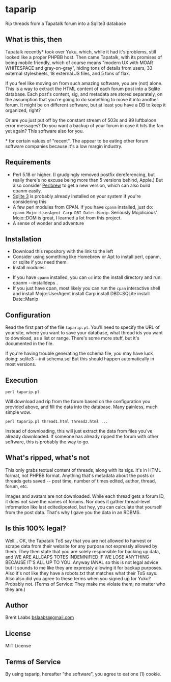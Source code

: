 # taparip
Rip threads from a Tapatalk forum into a Sqlite3 database

## What is this, then

Tapatalk recently* took over Yuku, which, while it had it's problems,
still looked like a proper PHPBB host.  Then came Tapatalk, with its
promises of being mobile friendly, which of course means "modern UX
with MOAR WHITESPACE and gray-on-gray", hiding tons of details from
users, 33 external stylesheets, 18 external JS files, and 5 tons of
flax.

If you feel like moving on from such amazing software, you are (not)
alone.  This is a way to extract the HTML content of each forum post
into a Sqlite database.  Each post's content, sig, and metadata are
stored separately, on the assumption that you're going to do something
to move it into another forum.  It might be on different software, but
at least you have a DB to keep it organized, right?

Or are you just put off by the constant stream of 503s and 99 luftbaloon
error messages?  Do you want a backup of your forum in case it hits the
fan yet again?  This software also for you.

\* for certain values of "recent".  The appear to be eating other forum
software companies because it's a low margin industry.

## Requirements
* Perl 5.18 or higher.  (I grudgingly removed postfix dereferencing, but really there's no excuse being more than 5 versions behind, Apple.)  But also consider [Perlbrew](https://perlbrew.pl/) to get a new version, which can also build cpanm easily.
* [Sqlite 3](http://sqlite.org/download.html) is probably already installed on your system if you're considering this
* A few perl modules from CPAN.  If you have `cpanm` installed, just do: `cpanm Mojo::UserAgent Carp DBI Date::Manip`.  Seriously Mojolicious' Mojo::DOM is great, I learned a lot from this project.
* A sense of wonder and adventure

## Installation

* Download this repository with the link to the left
* Consider using something like Homebrew or Apt to install perl, cpanm, or sqlite if you need them.
* Install modules:
+ If you have `cpanm` installed, you can `cd` into the install directory and run:
        cpanm --installdeps .
+ If you just have cpan, most likely you can run the `cpan` interactive shell and
        install Mojo::UserAgent
        install Carp
        install DBD::SQLite
        install Date::Manip


## Configuration

Read the first part of the file `taparip.pl`.  You'll need to specify
the URL of your site, where you want to save your database, what thread
ids you want to download, as a list or range.  There's some more stuff,
but it's documented in the file.

If you're having trouble generating the schema file, you may have luck
doing:
         sqlite3 --init schema.sql
But this should happen automatically in most versions.

## Execution

`perl taparip.pl`

Will download and rip from the forum based on the configuration you
provided above, and fill the data into the database.
Many painless, much simple wow.

`perl taparip.pl thread1.html thread2.html ...`

Instead of downloading, this will just extract the data from files
you've already downloaded.  If someone has already ripped the forum
with other software, this is probably the way to go.

## What's ripped, what's not

This only grabs textual content of threads, along with its sigs.  It's
in HTML format, not PHPBB format.  Anything that's metadata about the
posts or threads gets saved -- post time, number of times edited, author,
thread, forum, etc.

Images and avatars are not downloaded.  While each thread gets a forum ID,
it does not save the names of forums.  Nor does it gather thread-level
information like last edited/posted, but hey, you can calculate that
yourself from the post data.  That's why I gave you the data in an RDBMS.

## Is this 100% legal?

Well... OK, the Tapatalk ToS say that you are not allowed to harvest or
scrape data from their website for any purpose not expressly allowed by them.
They then state that you are solely responsible for backing up data, and
WE ARE ALLCAPS TOTES INDEMNIFIED IF WE LOSE ANYTHING BECAUSE
IT'S ALL UP TO YOU.
Anyway IANAL so this is not legal advice but it sounds
to me like they are expressly allowing it for backup purposes.  Also it's not
like they have a robots.txt that matches what their ToS says.  Also also
did you agree to these terms when you signed up for Yuku?  Probably not.
(Terms of Service: They make me violate them, no matter who they are.)

## Author

Brent Laabs <bslaabs@gmail.com>

## License

MIT License

## Terms of Service

By using taparip, hereafter "the software", you agree to eat one (1) cookie.
